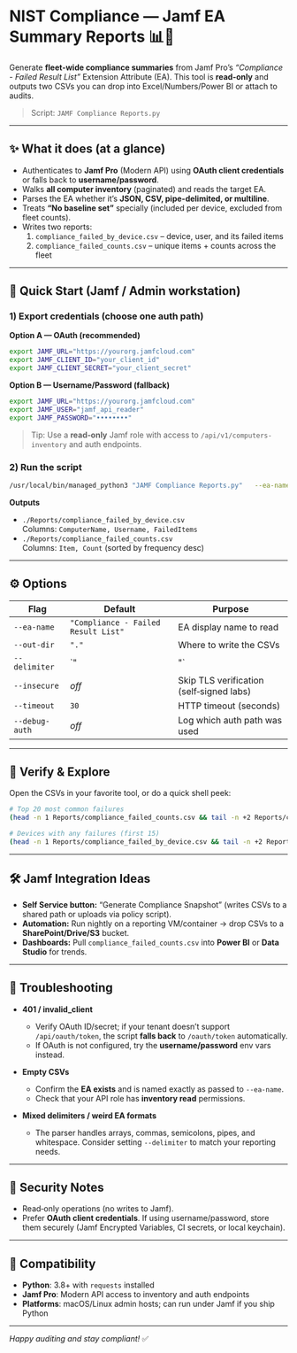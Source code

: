 # NIST Compliance — Jamf EA Summary Reports 📊🔐

Generate **fleet-wide compliance summaries** from Jamf Pro’s *“Compliance - Failed Result List”* Extension Attribute (EA). This tool is **read‑only** and outputs two CSVs you can drop into Excel/Numbers/Power BI or attach to audits.

> Script: `JAMF Compliance Reports.py`

---

## ✨ What it does (at a glance)
- Authenticates to **Jamf Pro** (Modern API) using **OAuth client credentials** or falls back to **username/password**.
- Walks **all computer inventory** (paginated) and reads the target EA.
- Parses the EA whether it’s **JSON, CSV, pipe-delimited, or multiline**.
- Treats **“No baseline set”** specially (included per device, excluded from fleet counts).
- Writes two reports:
  1) `compliance_failed_by_device.csv` – device, user, and its failed items
  2) `compliance_failed_counts.csv` – unique items + counts across the fleet

---

## 🚀 Quick Start (Jamf / Admin workstation)

### 1) Export credentials (choose one auth path)

**Option A — OAuth (recommended)**
```bash
export JAMF_URL="https://yourorg.jamfcloud.com"
export JAMF_CLIENT_ID="your_client_id"
export JAMF_CLIENT_SECRET="your_client_secret"
```

**Option B — Username/Password (fallback)**
```bash
export JAMF_URL="https://yourorg.jamfcloud.com"
export JAMF_USER="jamf_api_reader"
export JAMF_PASSWORD="••••••••"
```

> Tip: Use a **read‑only** Jamf role with access to `/api/v1/computers-inventory` and auth endpoints.

### 2) Run the script
```bash
/usr/local/bin/managed_python3 "JAMF Compliance Reports.py"   --ea-name "Compliance - Failed Result List"   --out-dir "./Reports"
```

**Outputs**
- `./Reports/compliance_failed_by_device.csv`  
  Columns: `ComputerName, Username, FailedItems`
- `./Reports/compliance_failed_counts.csv`  
  Columns: `Item, Count` (sorted by frequency desc)

---

## ⚙️ Options

| Flag | Default | Purpose |
|---|---|---|
| `--ea-name` | `"Compliance - Failed Result List"` | EA display name to read |
| `--out-dir` | `"."` | Where to write the CSVs |
| `--delimiter` | `"|"` | Separator used in the **FailedItems** column |
| `--insecure` | _off_ | Skip TLS verification (self‑signed labs) |
| `--timeout` | `30` | HTTP timeout (seconds) |
| `--debug-auth` | _off_ | Log which auth path was used |

---

## 🧪 Verify & Explore

Open the CSVs in your favorite tool, or do a quick shell peek:

```bash
# Top 20 most common failures
(head -n 1 Reports/compliance_failed_counts.csv && tail -n +2 Reports/compliance_failed_counts.csv | sort -t, -k2,2nr | head -20) | column -s, -t

# Devices with any failures (first 15)
(head -n 1 Reports/compliance_failed_by_device.csv && tail -n +2 Reports/compliance_failed_by_device.csv | grep -v ',$' | head -15) | column -s, -t
```

---

## 🛠️ Jamf Integration Ideas

- **Self Service button:** “Generate Compliance Snapshot” (writes CSVs to a shared path or uploads via policy script).
- **Automation:** Run nightly on a reporting VM/container → drop CSVs to a **SharePoint/Drive/S3** bucket.
- **Dashboards:** Pull `compliance_failed_counts.csv` into **Power BI** or **Data Studio** for trends.

---

## 🧯 Troubleshooting

- **401 / invalid_client**  
  - Verify OAuth ID/secret; if your tenant doesn’t support `/api/oauth/token`, the script **falls back** to `/oauth/token` automatically.
  - If OAuth is not configured, try the **username/password** env vars instead.

- **Empty CSVs**  
  - Confirm the **EA exists** and is named exactly as passed to `--ea-name`.
  - Check that your API role has **inventory read** permissions.

- **Mixed delimiters / weird EA formats**  
  - The parser handles arrays, commas, semicolons, pipes, and whitespace. Consider setting `--delimiter` to match your reporting needs.

---

## 🔐 Security Notes

- Read‑only operations (no writes to Jamf).  
- Prefer **OAuth client credentials**. If using username/password, store them securely (Jamf Encrypted Variables, CI secrets, or local keychain).

---

## 🧭 Compatibility

- **Python**: 3.8+ with `requests` installed
- **Jamf Pro**: Modern API access to inventory and auth endpoints
- **Platforms**: macOS/Linux admin hosts; can run under Jamf if you ship Python

---

*Happy auditing and stay compliant!* ✅

